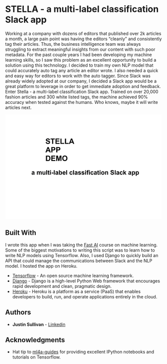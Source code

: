 # STELLA - a multi-label classification Slack app
Working at a company with dozens of editors that published over 2k articles a month, a large pain point was having the editors “cleanly” and consistently tag their articles. Thus, the business intelligence team was always struggling to extract meaningful insights from our content with such poor metadata. For the past couple years I had been developing my machine learning skills, so I saw this problem as an excellent opportunity to build a solution using this technology. I decided to train my own NLP model that could accurately auto tag any article an editor wrote. I also needed a quick and easy way for editors to work with the auto tagger. Since Slack was already widely adopted at our company, I decided a Slack app would be a great platform to leverage in order to get immediate adoption and feedback. Enter Stella - a multi-label classification Slack app. Trained on over 20,000 fashion articles and 300 white listed tags, the machine achieved 90% accuracy when tested against the humans. Who knows, maybe it will write articles next.

![](slackappdemo.gif)

## Built With

I wrote this app when I was taking the [Fast AI](https://www.fast.ai/) course on machine learning. Some of the biggest motivations to writing this script was to learn how to write NLP models using Tensorflow. Also, I used Django to quickly build an API that could manage the communications between Slack and the NLP model. I hosted the app on Heroku.

* [Tensorflow](https://www.tensorflow.org/) - An open source machine learning framework.
* [Django](https://www.djangoproject.com/) - Django is a high-level Python Web framework that encourages rapid development and clean, pragmatic design.
* [Heroku](https://www.heroku.com/) - Heroku is a platform as a service (PaaS) that enables developers to build, run, and operate applications entirely in the cloud.


## Authors

* **Justin Sullivan** - [Linkedin](https://www.linkedin.com/in/justsull)


## Acknowledgments

* Hat tip to [ml4a-guides](https://github.com/ml4a/ml4a-guides) for providing excellent IPython notebooks and tutorials on Tensorflow.
